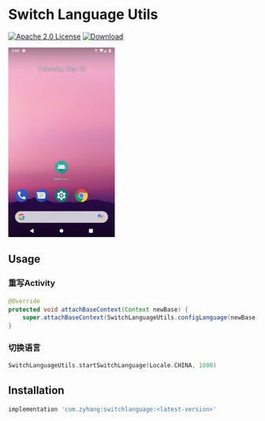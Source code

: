 # Switch Language Utils

[![Apache 2.0 License](https://img.shields.io/badge/license-Apache%202.0-blue.svg?style=flat)](http://www.apache.org/licenses/LICENSE-2.0.html)
[ ![Download](https://api.bintray.com/packages/zyhang/maven/SwitchLanguage/images/download.svg) ](https://bintray.com/zyhang/maven/SwitchLanguage/_latestVersion)

<img width="216" height="384" src="gif/1.gif"/>

## Usage

### 重写Activity
```java
@Override
protected void attachBaseContext(Context newBase) {
    super.attachBaseContext(SwitchLanguageUtils.configLanguage(newBase));
}
```

### 切换语言
```kotlin
SwitchLanguageUtils.startSwitchLanguage(Locale.CHINA, 1000)
```

## Installation

```groovy
implementation 'com.zyhang:switchlanguage:<latest-version>'
```